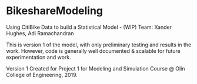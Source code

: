 # BikeshareModeling
Using CitiBike Data to build a Statistical Model - (WIP)
Team: Xander Hughes, Adi Ramachandran

This is version 1 of the model, with only preliminary testing and results in the work. However, code is generally well documented & scalable for future experimentation and work.

Version 1 Created for Project 1 for Modeling and Simulation Course @ Olin College of Engineering, 2019.
